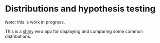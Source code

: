 # Distributions and hypothesis testing

*Note*: this is work in progress.

This is a [shiny](http://shiny.rstudio.com/) web app for displaying and
comparing some common distributions.
